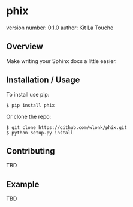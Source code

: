 phix
====

version number: 0.1.0
author: Kit La Touche

Overview
--------

Make writing your Sphinx docs a little easier.

Installation / Usage
--------------------

To install use pip:

    $ pip install phix


Or clone the repo:

    $ git clone https://github.com/wlonk/phix.git
    $ python setup.py install

Contributing
------------

TBD

Example
-------

TBD
